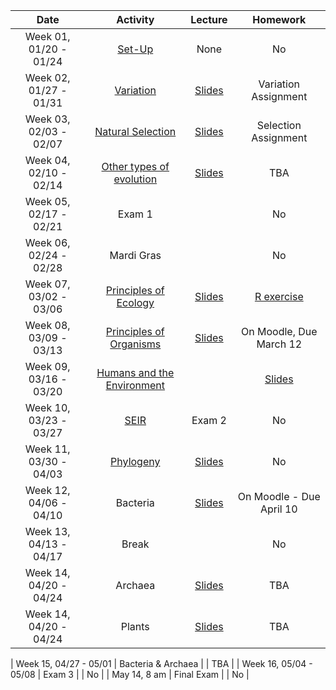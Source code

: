 

 | Date | Activity | Lecture | Homework |
 |:----------------------:|:--------:|:---------------------:|:--------:|
 | Week 01, 01/20 - 01/24 |  [Set-Up](https://paleantology.github.io/GBIO153H/articles/WeekOne/index.html) | None | No |
 | Week 02, 01/27 - 01/31 | [Variation](https://paleantology.github.io/GBIO153H/articles/WeekTwo/WeekTwo.html) | [Slides](https://docs.google.com/presentation/d/13ZDmNT892GzCTZvbCErx3AlQ2B90qsjv0WTf3gRBoQw/edit?usp=sharing) | Variation Assignment |
| Week 03, 02/03 - 02/07 |  [Natural Selection](https://paleantology.github.io/GBIO153H/articles/WeekThree/WeekThreeSelection.html) | [Slides](https://docs.google.com/presentation/d/1-rvN-m6c4KogwZIQmZ0BPZ7xIrujVyWOWoYTC-DYgq0/edit?usp=sharing) | Selection Assignment |
 | Week 04, 02/10 - 02/14 | [Other types of evolution](https://paleantology.github.io/GBIO153H/articles/WeekFour/WeekFour.html) | [Slides](https://docs.google.com/presentation/d/16e61Z0ioNFTyYgQ1bYvFUTDEtHUg9r8vuwmCuTO20d8/edit?usp=sharing) | TBA |
 | Week 05, 02/17 - 02/21 | Exam 1 | | No |
 | Week 06, 02/24 - 02/28 | Mardi Gras | | No | 
 | Week 07, 03/02 - 03/06 | [Principles of Ecology](https://paleantology.github.io/GBIO153H/articles/WeekFive/WeekFive.html) | [Slides](https://docs.google.com/presentation/d/1Lz9Ootaq-qWylTEVF20dzp79ab3eNdP1SsffzMgErMQ/edit?usp=sharing) | [R exercise](https://paleantology.github.io/GBIO153H/Homework/HomeworkFour.html) |
 | Week 08, 03/09 - 03/13 | [Principles of Organisms](https://paleantology.github.io/GBIO153H/articles/WeekSix/WeekSix.html) | [Slides](https://docs.google.com/presentation/d/1jToCyFOZjBRhhBWClJOo6ZgPZQeNGx9pN2EPyuN-y9o/edit?usp=sharing) | On Moodle, Due March 12 |
 | Week 09, 03/16 - 03/20 | [Humans and the Environment](https://docs.google.com/presentation/d/1J893wfAzOqRbEfxTIi7z0Pma2vM37tT6MG5DWK7R6_Y/edit?usp=sharing) | | [Slides](https://docs.google.com/presentation/d/1Axx4L5STZC3QqYiH8qzQmMIEywKFzCthfV18rrJW6KQ/edit?usp=sharing) | Review Assignment via moodle|
 | Week 10, 03/23 - 03/27 | [SEIR](https://paleantology.github.io/GBIO153H/articles/WeekEight/SEIR.html)  | Exam 2 | No |
 | Week 11, 03/30 - 04/03 | [Phylogeny](https://paleantology.github.io/GBIO153H/articles/WeekNine/NestStrain.html) | [Slides](https://docs.google.com/presentation/d/1cPiTrOoeaN-rhl9_2onLpoALg9QHJpB_oWsooFM1KBE/edit?usp=sharing) | No |
 | Week 12, 04/06 - 04/10 | Bacteria | [Slides](https://docs.google.com/presentation/d/1jRGtQxgyND504obwU6q_ekRgWW8CB5hqaIZafV7bQiI/edit?usp=sharing) | On Moodle - Due April 10 |
 | Week 13, 04/13 - 04/17 | Break | | No | 
 | Week 14, 04/20 - 04/24 | Archaea | [Slides](https://docs.google.com/presentation/d/1ssdCGSKQ3csG2YX2F0r7tRif3rRm83uKDrklhxCaM8w/edit?usp=sharing) | TBA | 
  | Week 14, 04/20 - 04/24 | Plants | [Slides](https://docs.google.com/presentation/d/1XAoytYar7Bm_3PvuV68f3TpRJLsmqD_tZryW86lUhFg/edit?usp=sharing) | TBA | 

 | Week 15, 04/27 - 05/01 | Bacteria & Archaea | | TBA |
 | Week 16, 05/04 - 05/08 | Exam 3 | | No |
| May 14, 8 am | Final Exam | | No |